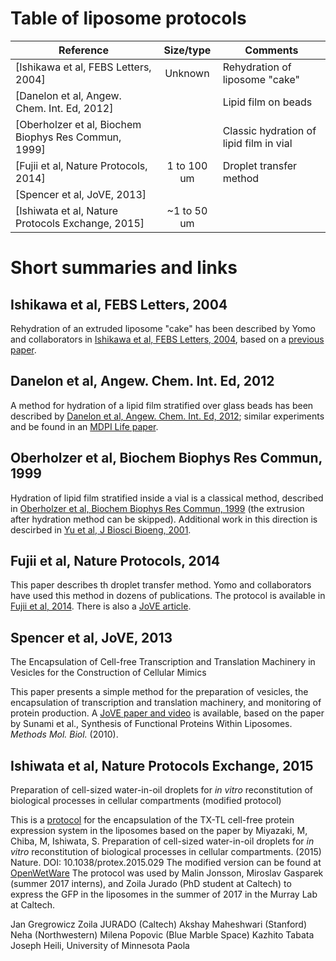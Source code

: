 # Table of liposome protocols

| Reference                                            | Size/type   | Comments                                |
| ----------                                           | :-------:   | --------                                |
| [Ishikawa et al, FEBS Letters, 2004]                 | Unknown     | Rehydration of liposome "cake"          |
| [Danelon et al, Angew. Chem. Int. Ed, 2012]          |             | Lipid film on beads                     |
| [Oberholzer et al, Biochem Biophys Res Commun, 1999] |             | Classic hydration of lipid film in vial |
| [Fujii et al, Nature Protocols, 2014]                | 1 to 100 um | Droplet transfer method                 |
| [Spencer et al, JoVE, 2013]                          |             |                                         |
| [Ishiwata et al, Nature Protocols Exchange, 2015]    | ~1 to 50 um |                                         |

# Short summaries and links

## Ishikawa et al, FEBS Letters, 2004

Rehydration of an extruded liposome "cake" has been described by Yomo
and collaborators in [Ishikawa et al, FEBS Letters,
2004](https://www.sciencedirect.com/science/article/pii/S0014579304011743),
based on a [previous
paper](https://www.sciencedirect.com/science/article/pii/S0168365999000474).

## Danelon et al, Angew. Chem. Int. Ed, 2012

A method for hydration of a lipid film stratified over glass beads has
been described by [Danelon et al, Angew. Chem. Int. Ed,
2012](https://onlinelibrary.wiley.com/doi/abs/10.1002/anie.201107123);
similar experiments and be found in an [MDPI Life
paper](http://www.mdpi.com/2075-1729/5/1/969).

## Oberholzer et al, Biochem Biophys Res Commun, 1999

Hydration of lipid film stratified inside a vial is a classical
method, described in [Oberholzer et al, Biochem Biophys Res Commun,
1999](https://www.sciencedirect.com/science/article/pii/S0006291X99904047)
(the extrusion after hydration method can be skipped).  Additional
work in this direction is descirbed in [Yu et al, J Biosci Bioeng,
2001](https://www.sciencedirect.com/science/article/pii/S1389172301803224).

## Fujii et al, Nature Protocols, 2014

This paper describes th droplet transfer method.  Yomo and collaborators have 
used this method in dozens of publications.  The protocol is available in
[Fujii et al, 2014](https://www.nature.com/articles/nprot.2014.107).
There is also a [JoVE article](https://www.jove.com/video/55282).

## Spencer et al, JoVE, 2013

The Encapsulation of Cell-free Transcription and Translation Machinery in Vesicles for the Construction of Cellular Mimics 

This paper presents a simple method for the preparation of vesicles, the encapsulation of transcription and translation machinery, and monitoring of protein production. A [JoVE paper and video](https://www.jove.com/video/51304/the-encapsulation-cell-free-transcription-translation-machinery) is available, based on the paper by Sunami et al., Synthesis of Functional Proteins Within Liposomes. *Methods Mol. Biol.* (2010).

## Ishiwata et al, Nature Protocols Exchange, 2015

Preparation of cell-sized water-in-oil droplets for *in vitro* reconstitution of biological processes in cellular compartments (modified protocol)

This is a [protocol](https://www.nature.com/protocolexchange/protocols/3815#/related-articles) for the encapsulation of the TX-TL cell-free protein expression system in the liposomes based on the paper by Miyazaki, M, Chiba, M, Ishiwata, S. Preparation of cell-sized water-in-oil droplets for *in vitro* reconstitution of biological processes in cellular compartments. (2015) Nature. DOI: 10.1038/protex.2015.029
The modified version can be found at [OpenWetWare](https://openwetware.org/wiki/Preparation_of_cell-sized_water-in-oil_droplets) The protocol was used by Malin Jonsson, Miroslav Gasparek (summer 2017 interns), and Zoila Jurado (PhD student at Caltech) to express the GFP in the liposomes in the summer of 2017 in the Murray Lab at Caltech.

Jan Gregrowicz
Zoila JURADO (Caltech)
Akshay Maheshwari (Stanford)
Neha (Northwestern)
Milena Popovic (Blue Marble Space)
Kazhito Tabata
Joseph Heili, University of Minnesota
Paola